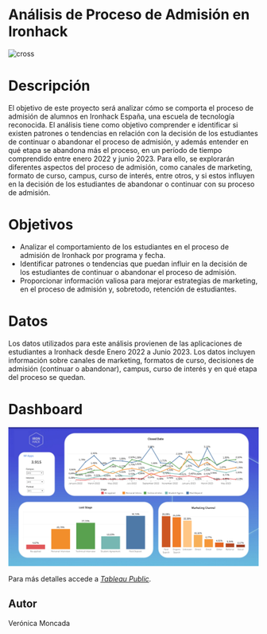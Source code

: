 # Análisis de Proceso de Admisión en Ironhack
![cross](https://readytrainingonline.com/wp-content/uploads/2021/06/06-28-21-Decision-Making-with-Empathy.jpg)  

# Descripción
El objetivo de este proyecto será analizar cómo se comporta el proceso de admisión de alumnos en Ironhack España, una escuela de tecnología reconocida. El análisis tiene como objetivo comprender e identificar si existen patrones o tendencias en relación con la decisión de los estudiantes de continuar o abandonar el proceso de admisión, y además entender en qué etapa se abandona más el proceso, en un período de tiempo comprendido entre enero 2022 y junio 2023. Para ello, se explorarán diferentes aspectos del proceso de admisión, como canales de marketing, formato de curso, campus, curso de interés, entre otros, y si estos influyen en la decisión de los estudiantes de abandonar o continuar con su proceso de admisión.

# Objetivos
- Analizar el comportamiento de los estudiantes en el proceso de admisión de Ironhack por programa y fecha.
- Identificar patrones o tendencias que puedan influir en la decisión de los estudiantes de continuar o abandonar el proceso de admisión.
- Proporcionar información valiosa para mejorar estrategias de marketing, en el proceso de admisión y, sobretodo, retención de estudiantes.

# Datos
Los datos utilizados para este análisis provienen de las aplicaciones de estudiantes a Ironhack desde Enero 2022 a Junio 2023. Los datos incluyen información sobre canales de marketing, formatos de curso, decisiones de admisión (continuar o abandonar), campus, curso de interés y en qué etapa del proceso se quedan.

# Dashboard
![dash](/imagenes/foto_dashboard.png)


Para más detalles accede a *[Tableau Public](https://public.tableau.com/app/profile/veronica.moncada/viz/Dashboard_Project_16928121283650/Dashboard12?publish=yes)*.


## Autor

Verónica Moncada





